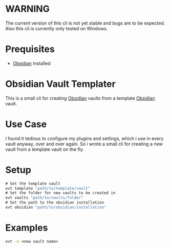 # WARNING
The current version of this cli is not yet stable and bugs are to be expected.
Also this cli is currently only tested on Windows.
# Prequisites
- [Obsidian](https://obsidian.md/) installed
# Obsidian Vault Templater
This is a small cli for creating [Obsidian](https://obsidian.md/) vaults from a template [Obsidian](https://obsidian.md/) vault.
# Use Case
I found it tedious to configure my plugins and settings, which i use in every vault anyway, over and over again.
So i wrote a small cli for creating a new vault from a template vault on the fly.
# Setup
```cmd
# Set the template vault
ovt template "path/to/template/vault"
# Set the folder for new vaults to be created in
ovt vaults "path/to/vaults/folder"
# Set the path to the obsidian installation
ovt obsidian "path/to/obsidian/installation"
```
# Examples
```cmd
ovt -n <new vault name>
```
